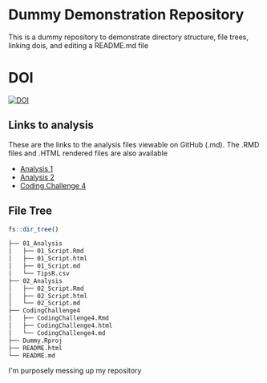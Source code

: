 # Dummy Demonstration Repository
This is a dummy repository to demonstrate directory structure, file trees, linking dois, and editing a README.md file 

# DOI
[![DOI](https://zenodo.org/badge/936723383.svg)](https://doi.org/10.5281/zenodo.14907171)


## Links to analysis

These are the links to the analysis files viewable on GitHub (.md). The .RMD files and .HTML rendered files are also available

- [Analysis 1](01_Analysis/01_Script.md)
- [Analysis 2](02_Analysis/02_Script.md)
- [Coding Challenge 4](CodingChallenge4/CodingChallenge4.md)


## File Tree

```r
fs::dir_tree()
```

```bash
├── 01_Analysis
│   ├── 01_Script.Rmd
│   ├── 01_Script.html
│   ├── 01_Script.md
│   └── TipsR.csv
├── 02_Analysis
│   ├── 02_Script.Rmd
│   ├── 02_Script.html
│   └── 02_Script.md
├── CodingChallenge4
│   ├── CodingChallenge4.Rmd
│   ├── CodingChallenge4.html
│   └── CodingChallenge4.md
├── Dummy.Rproj
├── README.html
└── README.md
```

I'm purposely messing up my repository

